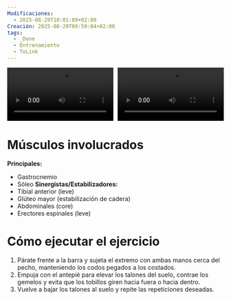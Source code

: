```yaml
---
Modificaciones:
  - 2025-08-29T10:01:09+02:00
Creación: 2025-08-29T09:59:04+02:00
tags:
  - _Done
  - Entrenamiento
  - ToLink
---
```


<div style="display: grid; grid-template-columns: 1fr 1fr; gap: 10px; width: 100%;">
  <video src="Barbell-landmine-calf-raise-front.mp4" controls style="width: 100%;"></video>
  <video src="Barbell-landmine-calf-raise-side.mp4" controls style="width: 100%;"></video>
</div>

 # Músculos involucrados
**Principales:**
* Gastrocnemio
* Sóleo
**Sinergistas/Estabilizadores:**
* Tibial anterior (leve)
* Glúteo mayor (estabilización de cadera)
* Abdominales (core)
* Erectores espinales (leve)
 
 # Cómo ejecutar el ejercicio
1. Párate frente a la barra y sujeta el extremo con ambas manos cerca del pecho, manteniendo los codos pegados a los costados.
2. Empuja con el antepié para elevar los talones del suelo, contrae los gemelos y evita que los tobillos giren hacia fuera o hacia dentro.
3. Vuelve a bajar los talones al suelo y repite las repeticiones deseadas.